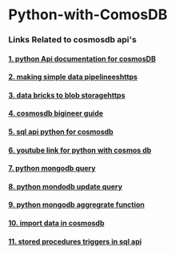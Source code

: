 # Python-with-ComosDB

### Links Related to cosmosdb api's
#### [1. python Api documentation for cosmosDB](https://docs.microsoft.com/en-us/python/api/overview/azure/cosmosdb?view=azure-python)
#### [2. making simple data pipelineeshttps](//towardsdatascience.com/building-simple-data-pipelines-in-azure-using-cosmos-db-databricks-and-blob-storage-fffac0d49505)
#### [3. data bricks to blob storagehttps](//dev.to/willvelida/building-simple-data-pipelines-in-azure-using-cosmos-db-databricks-and-blob-storage-3c0b)
#### [4. cosmosdb bigineer guide](https://www.javatpoint.com/azure-cosmos-database)
#### [5. sql api python for cosmosdb ](https://docs.microsoft.com/en-us/azure/cosmos-db/create-sql-api-python)
#### [6. youtube link for python with cosmos db ](https://www.youtube.com/watch?v=VtQAX4WMV_s&list=PLPIVZsyfpXt-X3V6idxDN6X4ekLKmzof6&index=1)
#### [7. python mongodb query ](https://www.geeksforgeeks.org/python-mongodb-query/)
#### [8. python mondodb update query](https://www.geeksforgeeks.org/python-mongodb-update_many-query/)
#### [9. python mongodb aggregrate function](https://www.youtube.com/watch?v=bRGHkhBKcas&list=PLZoTAELRMXVN_8zzsevm1bm6G-plsiO1I&index=6)
#### [10. import data in cosmosdb](https://docs.microsoft.com/en-us/azure/cosmos-db/import-data)
#### [11. stored procedures triggers in sql api](https://docs.microsoft.com/en-us/azure/cosmos-db/how-to-use-stored-procedures-triggers-udfs)
